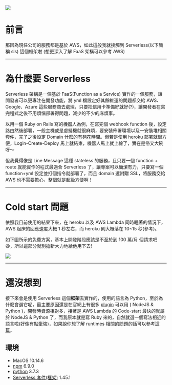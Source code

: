 ![](https://i.imgur.com/abW5lFB.jpg)

# 前言

那因為現任公司的服務都是基於 AWS，如此這般我就接觸到 Serverless(以下簡稱 sls) 這個框架啦 (想更深入了解 FaaS 架構可以參考 AWS)

---

# 為什麼要 Serverless

Serverless 架構是一個基於 FaaS(Function as a Service) 實作的一個服務，讓開發者可以更專注在開發功能，將 yml 檔設定好其餘維運的問題都交給 AWS、Google、Azure 這些服務商去處理，只要把信用卡準備好就好(?)，讓開發者在寫完程式之後不用煩惱部署得問題，減少的不少的麻煩事。

以用一個 Ruby on Rails 寫的機器人為例，在寫完個 webhook function 後，設定路由然後部署，一般主機或是虛擬機就很麻煩，要安裝佈署環境以及一安裝堆相關套件，完了之後設定 Domain 什麼的有夠花時間。但若是使用 heroku 部署就很方便，Login-Create-Deploy 馬上就結束，機器人馬上就上線了，實在是俗又大碗呀～

但我覺得像是 Line Message 這種 stateless 的服務，且只要一個 function + route 就能實作的程式最適合 Serverless 了，讓專案可以簡潔有力，只要寫一個 function+yml 設定並打個指令就部署了，而且 domain 還附贈 SSL，將服務交給 AWS 也不需要擔心，整個就是超級方便啊！

---

# Cold start 問題

依照我目前使用的結果下來，在 heroku 以及 AWS Lambda 同時睡著的情況下，AWS 起床的回應速度大概 1 秒左右，而 heroku 則大概落在 10~15 秒(參考)。

如下圖所示的免費方案，基本上開發階段應該是不至於到 100 萬/月 個請求吧 😆，所以這部分就別擔新大力地給他用下去!

![](https://i.imgur.com/hC1Dgz4.png)

---

# 還沒想到

接下來會是使用 Serverless 這個**框架**去實作的，使用的語言為 Python，至於為什麼會選它呢，最主要原因還是在官網上有很多 [plugin](https://serverless.com/plugins/) 可以用 ( NodeJS & Python )，開發時資源相對多，接著是 AWS Lambda 的 Code-start 最快的就屬於 NodeJS & Python 了，而我原本就是寫 Ruby 來的，自然就選一個寫法相近的語言啦(好像有點牽強)，如果說你想了解 runtimes 相關的問題的話可以參考[這篇](https://medium.com/the-theam-journey/benchmarking-aws-lambda-runtimes-in-2019-part-i-b1ee459a293d)。

## 環境

- MacOS 10.14.6
- [npm](https://nodejs.org/zh-tw/download/) 6.9.0
- [python](https://www.python.org/downloads/) 3.7.3
- [Serverless 套件(框架)](https://github.com/serverless/serverless) 1.45.1
